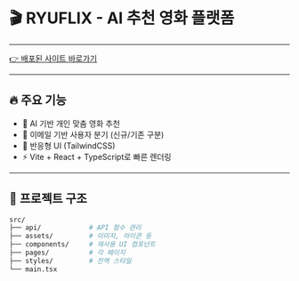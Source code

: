 # 🎬 RYUFLIX - AI 추천 영화 플랫폼

---

[👉 배포된 사이트 바로가기](https://reco-client-nu.vercel.app/)

---

## 🔥 주요 기능

- 🎯 AI 기반 개인 맞춤 영화 추천
- 🧠 이메일 기반 사용자 분기 (신규/기존 구분)
- 📱 반응형 UI (TailwindCSS)
- ⚡ Vite + React + TypeScript로 빠른 렌더링

---

## 📁 프로젝트 구조

```bash
src/
├── api/            # API 함수 관리
├── assets/         # 이미지, 아이콘 등
├── components/     # 재사용 UI 컴포넌트
├── pages/          # 각 페이지
├── styles/         # 전역 스타일
└── main.tsx